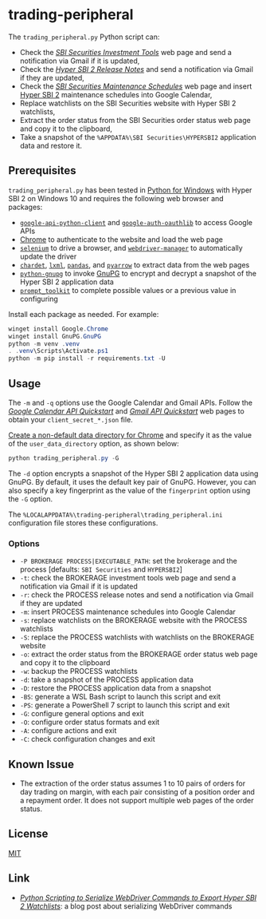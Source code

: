 # trading-peripheral #

<!-- Python script that retrieves Hyper SBI 2 maintenance schedules and extracts order status from the SBI Securities web page -->

The `trading_peripheral.py` Python script can:

  * Check the [*SBI Securities Investment
    Tools*](https://site2.sbisec.co.jp/ETGate/?_ControlID=WPLETmgR001Control&_PageID=WPLETmgR001Mdtl20&_DataStoreID=DSWPLETmgR001Control&_ActionID=DefaultAID&burl=search_home&cat1=home&cat2=tool&dir=tool%2F&file=home_tool.html&getFlg=on&OutSide=on#)
    web page and send a notification via Gmail if it is updated,
  * Check the [*Hyper SBI 2 Release
    Notes*](https://go.sbisec.co.jp/lp/lp_hyper_sbi2_211112_update.html) and
    send a notification via Gmail if they are updated,
  * Check the [*SBI Securities Maintenance
    Schedules*](https://search.sbisec.co.jp/v2/popwin/info/home/pop6040_maintenance.html)
    web page and insert [Hyper SBI
    2](https://go.sbisec.co.jp/lp/lp_hyper_sbi2_211112.html) maintenance
    schedules into Google Calendar,
  * Replace watchlists on the SBI Securities website with Hyper SBI 2
    watchlists,
  * Extract the order status from the SBI Securities order status web page and
    copy it to the clipboard,
  * Take a snapshot of the `%APPDATA%\SBI Securities\HYPERSBI2` application
    data and restore it.

## Prerequisites ##

`trading_peripheral.py` has been tested in [Python for
Windows](https://www.python.org/downloads/windows/) with Hyper SBI 2 on Windows
10 and requires the following web browser and packages:

  * [`google-api-python-client`](https://github.com/googleapis/google-api-python-client/)
    and
    [`google-auth-oauthlib`](https://github.com/googleapis/google-auth-library-python-oauthlib)
    to access Google APIs
  * [Chrome](https://www.google.com/chrome/) to authenticate to the website and
    load the web page
  * [`selenium`](https://www.selenium.dev/) to drive a browser, and
    [`webdriver-manager`](https://github.com/SergeyPirogov/webdriver_manager)
    to automatically update the driver
  * [`chardet`](https://github.com/chardet/chardet),
    [`lxml`](https://lxml.de/index.html),
    [`pandas`](https://pandas.pydata.org/), and
    [`pyarrow`](https://arrow.apache.org/) to extract data from the web pages
  * [`python-gnupg`](https://github.com/vsajip/python-gnupg) to invoke
    [GnuPG](https://gnupg.org/index.html) to encrypt and decrypt a snapshot of
    the Hyper SBI 2 application data
  * [`prompt_toolkit`](https://github.com/prompt-toolkit/python-prompt-toolkit)
    to complete possible values or a previous value in configuring

Install each package as needed. For example:

``` powershell
winget install Google.Chrome
winget install GnuPG.GnuPG
python -m venv .venv
. .venv\Scripts\Activate.ps1
python -m pip install -r requirements.txt -U
```

## Usage ##

The `-m` and `-q` options use the Google Calendar and Gmail APIs. Follow the
[*Google Calendar API
Quickstart*](https://developers.google.com/calendar/api/quickstart/python) and
[*Gmail API
Quickstart*](https://developers.google.com/gmail/api/quickstart/python) web
pages to obtain your `client_secret_*.json` file.

[Create a non-default data directory for
Chrome](https://chromium.googlesource.com/chromium/src/+/main/docs/user_data_dir.md)
and specify it as the value of the `user_data_directory` option, as shown
below:

``` powershell
python trading_peripheral.py -G
```

The `-d` option encrypts a snapshot of the Hyper SBI 2 application data using
GnuPG. By default, it uses the default key pair of GnuPG. However, you can also
specify a key fingerprint as the value of the `fingerprint` option using the
`-G` option.

The `%LOCALAPPDATA%\trading-peripheral\trading_peripheral.ini` configuration
file stores these configurations.

### Options ###

  * `-P BROKERAGE PROCESS|EXECUTABLE_PATH`: set the brokerage and the process
    [defaults: `SBI Securities` and `HYPERSBI2`]
  * `-t`: check the BROKERAGE investment tools web page and send a notification
    via Gmail if it is updated
  * `-r`: check the PROCESS release notes and send a notification via Gmail if
    they are updated
  * `-m`: insert PROCESS maintenance schedules into Google Calendar
  * `-s`: replace watchlists on the BROKERAGE website with the PROCESS
    watchlists
  * `-S`: replace the PROCESS watchlists with watchlists on the BROKERAGE
    website
  * `-o`: extract the order status from the BROKERAGE order status web page and
    copy it to the clipboard
  * `-w`: backup the PROCESS watchlists
  * `-d`: take a snapshot of the PROCESS application data
  * `-D`: restore the PROCESS application data from a snapshot
  * `-BS`: generate a WSL Bash script to launch this script and exit
  * `-PS`: generate a PowerShell 7 script to launch this script and exit
  * `-G`: configure general options and exit
  * `-O`: configure order status formats and exit
  * `-A`: configure actions and exit
  * `-C`: check configuration changes and exit

## Known Issue ##

  * The extraction of the order status assumes 1 to 10 pairs of orders for day
    trading on margin, with each pair consisting of a position order and a
    repayment order. It does not support multiple web pages of the order
    status.

## License ##

[MIT](LICENSE.md)

## Link ##

  * [*Python Scripting to Serialize WebDriver Commands to Export Hyper SBI 2
    Watchlists*](https://carmine560.blogspot.com/2023/02/python-scripting-to-export-hyper-sbi-2.html):
    a blog post about serializing WebDriver commands
